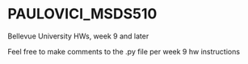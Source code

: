 # PAULOVICI_MSDS510
Bellevue University HWs, week 9 and later

Feel free to make comments to the .py file per week 9 hw instructions
